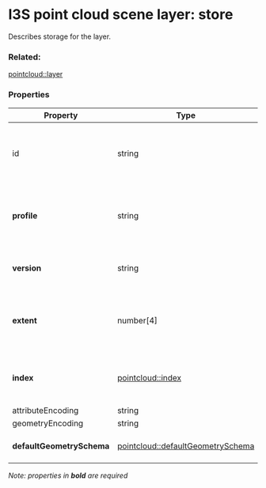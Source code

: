 # I3S point cloud scene layer: store

Describes storage for the layer.

### Related:

[pointcloud::layer](layer.md)
### Properties

| Property | Type | Description |
| --- | --- | --- |
| id | string | Id for the store. Not currently used by the point cloud scene layer. |
| **profile** | string | Defines the profile type of the scene layer as point cloud scene layer. |
| **version** | string | Point cloud scene layer specification version. |
| **extent** | number[4] | 2D extent of the layer in the layer spatial reference units. |
| **index** | [pointcloud::index](index.md) | Describes the index (i.e. bounding volume tree) of the layer. |
| attributeEncoding | string | DEPRECATED |
| geometryEncoding | string | DEPRECATED |
| **defaultGeometrySchema** | [pointcloud::defaultGeometrySchema](defaultGeometrySchema.md) | Attribute description as field. |

*Note: properties in **bold** are required*

